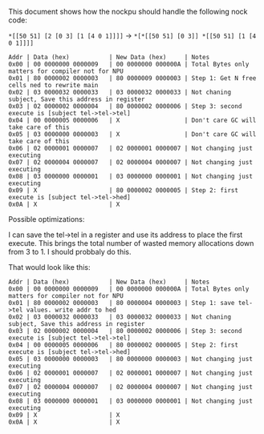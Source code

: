 
This document shows how the nockpu should handle the following nock code:

`*[[50 51] [2 [0 3] [1 [4 0 1]]]]` -> `*[*[[50 51] [0 3]] *[[50 51] [1 [4 0 1]]]]`

```
Addr | Data (hex)           | New Data (hex)     | Notes
0x00 | 00 0000000 0000009   | 00 0000000 000000A | Total Bytes only matters for compiler not for NPU
0x01 | 80 0000002 0000003   | 80 0000009 0000003 | Step 1: Get N free cells ned to rewrite main
0x02 | 03 0000032 0000033   | 03 0000032 0000033 | Not chaning subject, Save this address in register
0x03 | 02 0000002 0000004   | 80 0000002 0000006 | Step 3: second execute is [subject tel->tel->tel]
0x04 | 00 0000005 0000006   | X                  | Don't care GC will take care of this
0x05 | 03 0000000 0000003   | X                  | Don't care GC will take care of this
0x06 | 02 0000001 0000007   | 02 0000001 0000007 | Not changing just executing 
0x07 | 02 0000004 0000007   | 02 0000004 0000007 | Not changing just executing
0x08 | 03 0000000 0000001   | 03 0000000 0000001 | Not changing just executing
0x09 | X                    | 80 0000002 0000005 | Step 2: first execute is [subject tel->tel->hed]
0x0A | X                    | X
```

Possible optimizations:

I can save the tel->tel in a register and use its address to place the first execute. This brings the total number of wasted memory allocations down from 3 to 1. I should probbaly do this. 

That would look like this:

```
Addr | Data (hex)           | New Data (hex)     | Notes
0x00 | 00 0000000 0000009   | 00 0000000 000000A | Total Bytes only matters for compiler not for NPU
0x01 | 80 0000002 0000003   | 80 0000004 0000003 | Step 1: save tel->tel values. write addr to hed
0x02 | 03 0000032 0000033   | 03 0000032 0000033 | Not chaning subject, Save this address in register
0x03 | 02 0000002 0000004   | 80 0000002 0000006 | Step 3: second execute is [subject tel->tel->tel]
0x04 | 00 0000005 0000006   | 80 0000002 0000005 | Step 2: first execute is [subject tel->tel->hed]
0x05 | 03 0000000 0000003   | 80 0000000 0000003 | Not changing just executing
0x06 | 02 0000001 0000007   | 02 0000001 0000007 | Not changing just executing 
0x07 | 02 0000004 0000007   | 02 0000004 0000007 | Not changing just executing
0x08 | 03 0000000 0000001   | 03 0000000 0000001 | Not changing just executing
0x09 | X                    | X
0x0A | X                    | X
```

